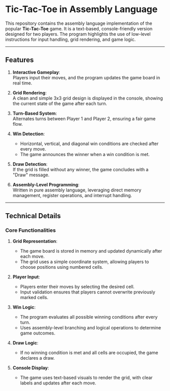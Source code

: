 # Tic-Tac-Toe in Assembly Language  

This repository contains the assembly language implementation of the popular **Tic-Tac-Toe** game. It is a text-based, console-friendly version designed for two players. The program highlights the use of low-level instructions for input handling, grid rendering, and game logic.

---

## **Features**  

1. **Interactive Gameplay**:  
   Players input their moves, and the program updates the game board in real time.  

2. **Grid Rendering**:  
   A clean and simple 3x3 grid design is displayed in the console, showing the current state of the game after each turn.  

3. **Turn-Based System**:  
   Alternates turns between Player 1 and Player 2, ensuring a fair game flow.  

4. **Win Detection**:  
   - Horizontal, vertical, and diagonal win conditions are checked after every move.  
   - The game announces the winner when a win condition is met.  

5. **Draw Detection**:  
   If the grid is filled without any winner, the game concludes with a "Draw" message.  

6. **Assembly-Level Programming**:  
   Written in pure assembly language, leveraging direct memory management, register operations, and interrupt handling.  

---

## **Technical Details**  

### **Core Functionalities**  

1. **Grid Representation**:  
   - The game board is stored in memory and updated dynamically after each move.  
   - The grid uses a simple coordinate system, allowing players to choose positions using numbered cells.

2. **Player Input**:  
   - Players enter their moves by selecting the desired cell.  
   - Input validation ensures that players cannot overwrite previously marked cells.

3. **Win Logic**:  
   - The program evaluates all possible winning conditions after every turn.  
   - Uses assembly-level branching and logical operations to determine game outcomes.

4. **Draw Logic**:  
   - If no winning condition is met and all cells are occupied, the game declares a draw.

5. **Console Display**:  
   - The game uses text-based visuals to render the grid, with clear labels and updates after each move.
